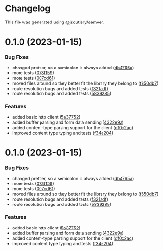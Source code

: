 # Changelog

This file was generated using [@jscutlery/semver](https://github.com/jscutlery/semver).

# 0.1.0 (2023-01-15)


### Bug Fixes

* changed prettier, so a semicolon is always added ([db4765a](https://github.com/NiclasHaderer/luftschloss/commit/db4765a612c410801f8121f5d6e627c151ea32c6))
* more tests ([073f159](https://github.com/NiclasHaderer/luftschloss/commit/073f1594a8715b9eca36dc5831597af718f475e7))
* more tests ([007cd61](https://github.com/NiclasHaderer/luftschloss/commit/007cd61a93dbc8795056779af9646ba3906e3a7c))
* moved files around so they better fit the library they belong to ([f850db7](https://github.com/NiclasHaderer/luftschloss/commit/f850db7fc5ce43afc7462912ba843f265c3df94e))
* route resolution bugs and added tests ([f321adf](https://github.com/NiclasHaderer/luftschloss/commit/f321adf6b179c2ebbf4abfd95a7ea52a5b26b557))
* route resolution bugs and added tests ([5839285](https://github.com/NiclasHaderer/luftschloss/commit/5839285152ca26ed7408e7f5a6cc432a1f1fddea))


### Features

* added basic http client ([5a37752](https://github.com/NiclasHaderer/luftschloss/commit/5a37752fe94ec921d445c1e7f9fbe14c4dbcb662))
* added buffer parsing and form data sending ([4322e9a](https://github.com/NiclasHaderer/luftschloss/commit/4322e9a2830dfff039d7b89c2588061073336b59))
* added content-type parsing support for the client ([df0c2ac](https://github.com/NiclasHaderer/luftschloss/commit/df0c2ac688a38ae1564d00c48f0f735842f8db0e))
* improved content type typing and tests ([f34e204](https://github.com/NiclasHaderer/luftschloss/commit/f34e20428e5113e992be16beb269b3410adda4f2))



# 0.1.0 (2023-01-15)


### Bug Fixes

* changed prettier, so a semicolon is always added ([db4765a](https://github.com/NiclasHaderer/luftschloss/commit/db4765a612c410801f8121f5d6e627c151ea32c6))
* more tests ([073f159](https://github.com/NiclasHaderer/luftschloss/commit/073f1594a8715b9eca36dc5831597af718f475e7))
* more tests ([007cd61](https://github.com/NiclasHaderer/luftschloss/commit/007cd61a93dbc8795056779af9646ba3906e3a7c))
* moved files around so they better fit the library they belong to ([f850db7](https://github.com/NiclasHaderer/luftschloss/commit/f850db7fc5ce43afc7462912ba843f265c3df94e))
* route resolution bugs and added tests ([f321adf](https://github.com/NiclasHaderer/luftschloss/commit/f321adf6b179c2ebbf4abfd95a7ea52a5b26b557))
* route resolution bugs and added tests ([5839285](https://github.com/NiclasHaderer/luftschloss/commit/5839285152ca26ed7408e7f5a6cc432a1f1fddea))


### Features

* added basic http client ([5a37752](https://github.com/NiclasHaderer/luftschloss/commit/5a37752fe94ec921d445c1e7f9fbe14c4dbcb662))
* added buffer parsing and form data sending ([4322e9a](https://github.com/NiclasHaderer/luftschloss/commit/4322e9a2830dfff039d7b89c2588061073336b59))
* added content-type parsing support for the client ([df0c2ac](https://github.com/NiclasHaderer/luftschloss/commit/df0c2ac688a38ae1564d00c48f0f735842f8db0e))
* improved content type typing and tests ([f34e204](https://github.com/NiclasHaderer/luftschloss/commit/f34e20428e5113e992be16beb269b3410adda4f2))
